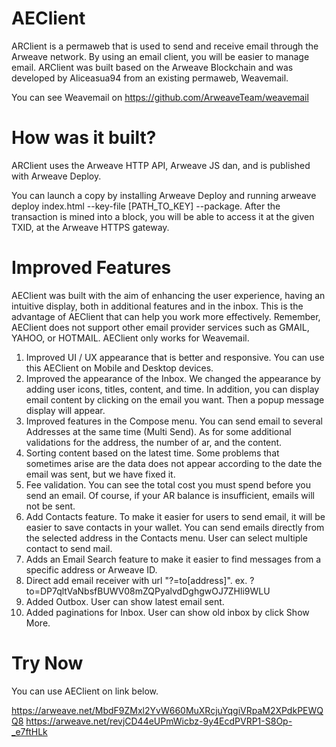 # AEClient

ARClient is a permaweb that is used to send and receive email through the Arweave network. By using an email client, you will be easier to manage email. ARClient was built based on the Arweave Blockchain and was developed by Aliceasua94 from an existing permaweb, Weavemail.

You can see Weavemail on https://github.com/ArweaveTeam/weavemail

# How was it built?
ARClient uses the Arweave HTTP API, Arweave JS dan, and is published with Arweave Deploy.

You can launch a copy by installing Arweave Deploy and running arweave deploy index.html --key-file [PATH_TO_KEY] --package. After the transaction is mined into a block, you will be able to access it at the given TXID, at the Arweave HTTPS gateway.

# Improved Features

AEClient was built with the aim of enhancing the user experience, having an intuitive display, both in additional features and in the inbox. This is the advantage of AEClient that can help you work more effectively. Remember, AEClient does not support other email provider services such as GMAIL, YAHOO, or HOTMAIL. AEClient only works for Weavemail.

1. Improved UI / UX appearance that is better and responsive. You can use this AEClient on Mobile and Desktop devices.
2. Improved the appearance of the Inbox. We changed the appearance by adding user icons, titles, content, and time. In addition, you can display email content by clicking on the email you want. Then a popup message display will appear.
3. Improved features in the Compose menu. You can send email to several Addresses at the same time (Multi Send). As for some additional validations for the address, the number of ar, and the content.
4. Sorting content based on the latest time. Some problems that sometimes arise are the data does not appear according to the date the email was sent, but we have fixed it.
5. Fee validation. You can see the total cost you must spend before you send an email. Of course, if your AR balance is insufficient, emails will not be sent.
6. Add Contacts feature. To make it easier for users to send email, it will be easier to save contacts in your wallet. You can send emails directly from the selected address in the Contacts menu. User can select multiple contact to send mail.
7. Adds an Email Search feature to make it easier to find messages from a specific address or Arweave ID. 
8. Direct add email receiver with url "?=to[address]". ex. ?to=DP7qltVaNbsfBUWV08mZQPyalvdDghgwOJ7ZHli9WLU
9. Added Outbox. User can show latest email sent. 
10. Added paginations for Inbox. User can show old inbox by click Show More.

# Try Now
You can use AEClient on link below.

https://arweave.net/MbdF9ZMxl2YvW660MuXRcjuYqgiVRpaM2XPdkPEWQQ8
https://arweave.net/revjCD44eUPmWicbz-9y4EcdPVRP1-S8Op-_e7ftHLk
